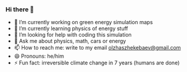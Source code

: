 ### Hi there 👋
- 🔭 I’m currently working on green energy simulation maps
- 🌱 I’m currently learning physics of energy stuff
- 🤔 I’m looking for help with coding this simulation
- 💬 Ask me about physics, math, cars or energy
- 📫 How to reach me: write to my email olzhaszhekebaev@gmail.com
- 😄 Pronouns: he/him
- ⚡ Fun fact: irreversible climate change in 7 years (humans are done)
